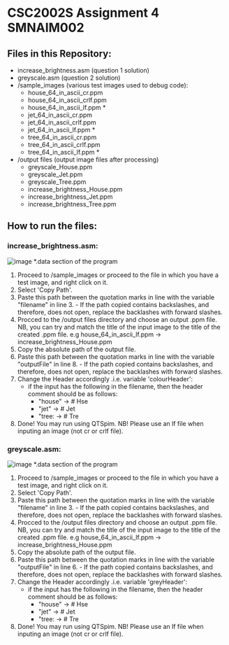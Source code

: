 # CSC2002S Assignment 4 SMNAIM002

## Files in this Repository:
* increase_brightness.asm (question 1 solution)
* greyscale.asm (question 2 solution)
* /sample_images (various test images used to debug code):
  - house_64_in_ascii_cr.ppm
  - house_64_in_ascii_crlf.ppm
  - house_64_in_ascii_lf.ppm *
  - jet_64_in_ascii_cr.ppm
  - jet_64_in_ascii_crlf.ppm
  - jet_64_in_ascii_lf.ppm *
  - tree_64_in_ascii_cr.ppm
  - tree_64_in_ascii_crlf.ppm
  - tree_64_in_ascii_lf.ppm *
* /output files (output image files after processing)
  - greyscale_House.ppm
  - greyscale_Jet.ppm
  - greyscale_Tree.ppm
  - increase_brightness_House.ppm
  - increase_brightness_Jet.ppm
  - increase_brightness_Tree.ppm

## How to run the files:
### increase_brightness.asm:
![image](https://github.com/aimeesimons/CSC2002S_Assignment4/assets/126353532/89988b56-8a60-4dcb-97ff-943fff227077)
*.data section of the program
1. Proceed to /sample_images or proceed to the file in which you have a test image, and right click on it.
2. Select 'Copy Path'.
3. Paste this path between the quotation marks in line with the variable "filename" in line 3. - If the path copied contains backslashes, and therefore, does not open, replace the backlashes with forward slashes.
4. Procced to the /output files directory and choose an output .ppm file. NB, you can try and match the title of the input image to the title of the created .ppm file. e.g house_64_in_ascii_lf.ppm -> increase_brightness_House.ppm
5. Copy the absolute path of the output file.
6. Paste this path between the quotation marks in line with the variable "outputFile" in line 8. - If the path copied contains backslashes, and therefore, does not open, replace the backlashes with forward slashes.
7. Change the Header accordingly .i.e. variable 'colourHeader':
   * if the input has the following in the filename, then the header comment should be as follows:
     - "house" -> # Hse
     - "jet" -> # Jet
     - "tree: -> # Tre
9. Done! You may run using QTSpim.
NB! Please use an lf file when inputing an image (not cr or crlf file).

### greyscale.asm:
![image](https://github.com/aimeesimons/CSC2002S_Assignment4/assets/126353532/bcee96e2-cb8e-4a9b-b657-b9576546a8e5)
*.data section of the program
1. Proceed to /sample_images or proceed to the file in which you have a test image, and right click on it.
2. Select 'Copy Path'.
3. Paste this path between the quotation marks in line with the variable "filename" in line 3. - If the path copied contains backslashes, and therefore, does not open, replace the backlashes with forward slashes.
4. Procced to the /output files directory and choose an output .ppm file. NB, you can try and match the title of the input image to the title of the created .ppm file. e.g house_64_in_ascii_lf.ppm -> increase_brightness_House.ppm
5. Copy the absolute path of the output file.
6. Paste this path between the quotation marks in line with the variable "outputFile" in line 6. - If the path copied contains backslashes, and therefore, does not open, replace the backlashes with forward slashes.
7. Change the Header accordingly .i.e. variable 'greyHeader':
   * if the input has the following in the filename, then the header comment should be as follows:
     - "house" -> # Hse
     - "jet" -> # Jet
     - "tree: -> # Tre
8. Done! You may run using QTSpim.
NB! Please use an lf file when inputing an image (not cr or crlf file).

